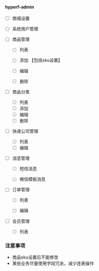 #### hyperf-admin

- [ ] 商城设置

- [ ] 系统用户管理

- [ ] 商品管理

  - [ ] 列表
  - [ ] 添加 【包括sku设置】
  - [ ] 编辑
  - [ ] 删除


- [ ] 商品分类

  - [ ] 列表
  - [ ] 添加
  - [ ] 编辑
  - [ ] 删除

- [ ] 快递公司管理

  - [ ] 列表
  - [ ] 编辑

- [ ] 消息管理

    - [ ] 短信消息
    - [ ] 微信模板消息


- [ ] 订单管理

    - [ ] 列表
    - [ ] 编辑


- [ ] 会员管理

    - [ ] 列表



### 注意事项
  - 商品sku设置后不能修改
  - 某些业务尽量使用字段冗余，减少连表操作
